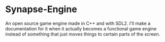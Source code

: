 # Synapse-Engine
An open source game engine made in C++ and with SDL2.
I'll make a documentation for it when it actually becomes a functional game engine instead of something that just moves things to certain parts of the screen.
